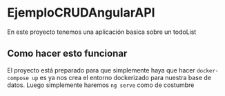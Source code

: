 # EjemploCRUDAngularAPI
En este proyecto tenemos una aplicación basica sobre un todoList

## Como hacer esto funcionar
El proyecto está preparado para que simplemente haya que hacer ```docker-compose up``` es ya nos crea el entorno dockerizado para nuestra base de datos.
Luego simplemente haremos ```ng serve``` como de costumbre
